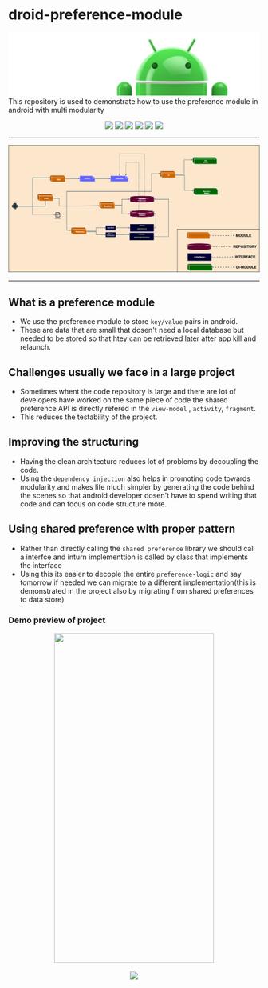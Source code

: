 # droid-preference-module
![Banner](https://github.com/devrath/devrath/blob/master/images/Banner.png)
This repository is used to demonstrate how to use the preference module in android with multi modularity


<p align="center">
<a><img src="https://img.shields.io/badge/Kotlin--Dsl-For--Dependencies-red"></a>
<a><img src="https://img.shields.io/badge/Hilt-Dependency%20Injection-green"></a>
<a><img src="https://img.shields.io/badge/Architecture-Clean%20Architecture-pink"></a>
<a><img src="https://img.shields.io/badge/Jetpack-Data%20Store-blue"></a>
<a><img src="https://img.shields.io/badge/Store%20Data-Shared%20Preferences-purple"></a>
<a><img src="https://img.shields.io/badge/Structure-Multi%20Module-magenta"></a>
</p>


---
![Banner](https://github.com/devrath/droid-preference-module/blob/main/assets/block_diagram.drawio.png)

---

## What is a preference module
* We use the preference module to store `key/value` pairs in android. 
* These are data that are small that dosen't need a local database but needed to be stored so that htey can be retrieved later after app kill and relaunch.

## Challenges usually we face in a large project 
* Sometimes whent the code repository is large and there are lot of developers have worked on the same piece of code the shared preference API is directly refered in the `view-model` , `activity`, `fragment`. 
* This reduces the testability of the project.

## Improving the structuring 
* Having the clean architecture reduces lot of problems by decoupling the code.
* Using the `dependency injection` also helps in promoting code towards modularity and makes life much simpler by generating the code behind the scenes so that android developer dosen't have to spend writing that code and can focus on code structure more.

## Using shared preference with proper pattern
* Rather than directly calling the `shared preference` library we should call a interfce and inturn implementtion is called by class that implements the interface
* Using this its easier to decople the entire `preference-logic` and say tomorrow if needed we can migrate to a different implementation(this is demonstrated in the project also by migrating from shared preferences to data store)


### Demo preview of project 
<p align="center">
<a><img src="/assets/recording.gif" width="320" height="660"/></a>
</p>

<p align="center">
<a><img src="https://forthebadge.com/images/badges/built-for-android.svg"></a>
</p>
